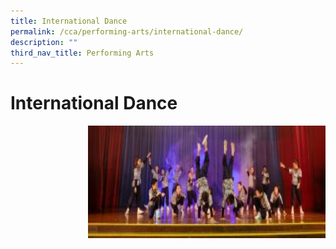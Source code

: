 ```yaml
---
title: International Dance
permalink: /cca/performing-arts/international-dance/
description: ""
third_nav_title: Performing Arts
---
```

# **International Dance**

<img src="/images/Xinmin-Concert19-336-300x96.jpg" style="width:380px;height:180px;margin-left:15px;" align = "right">